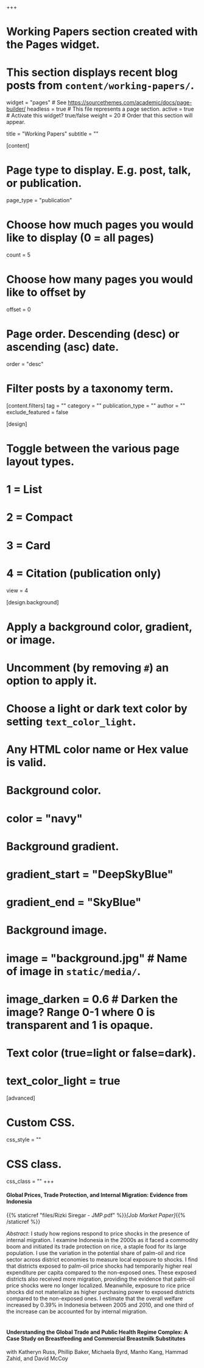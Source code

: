 +++
# Working Papers section created with the Pages widget.
# This section displays recent blog posts from `content/working-papers/`.

widget = "pages"  # See https://sourcethemes.com/academic/docs/page-builder/
headless = true  # This file represents a page section.
active = true  # Activate this widget? true/false
weight = 20  # Order that this section will appear.

title = "Working Papers"
subtitle = ""

[content]
  # Page type to display. E.g. post, talk, or publication.
  page_type = "publication"
  
  # Choose how much pages you would like to display (0 = all pages)
  count = 5
  
  # Choose how many pages you would like to offset by
  offset = 0

  # Page order. Descending (desc) or ascending (asc) date.
  order = "desc"

  # Filter posts by a taxonomy term.
  [content.filters]
    tag = ""
    category = ""
    publication_type = ""
    author = ""
    exclude_featured = false
  
[design]
  # Toggle between the various page layout types.
  #   1 = List
  #   2 = Compact
  #   3 = Card
  #   4 = Citation (publication only)
  view = 4
  
[design.background]
  # Apply a background color, gradient, or image.
  #   Uncomment (by removing `#`) an option to apply it.
  #   Choose a light or dark text color by setting `text_color_light`.
  #   Any HTML color name or Hex value is valid.
    
  # Background color.
  # color = "navy"
  
  # Background gradient.
  # gradient_start = "DeepSkyBlue"
  # gradient_end = "SkyBlue"
  
  # Background image.
  # image = "background.jpg"  # Name of image in `static/media/`.
  # image_darken = 0.6  # Darken the image? Range 0-1 where 0 is transparent and 1 is opaque.

  # Text color (true=light or false=dark).
  # text_color_light = true  
  
[advanced]
 # Custom CSS. 
 css_style = ""
 
 # CSS class.
 css_class = ""
+++
#### **Global Prices, Trade Protection, and Internal Migration: Evidence from Indonesia**
{{% staticref "files/Rizki Siregar - JMP.pdf" %}}_[Job Market Paper]_{{% /staticref %}}

_Abstract_: I study how regions respond to price shocks in the presence of internal migration. I examine Indonesia in the 2000s as it faced a commodity boom and initiated its trade protection on rice, a staple food for its large population. I use the variation in the potential share of palm-oil and rice sector across district economies to measure local exposure to shocks. I find that districts exposed to palm-oil price shocks had temporarily higher real expenditure per capita compared to the non-exposed ones. These exposed districts also received more migration, providing the evidence that palm-oil price shocks were no longer localized. Meanwhile, exposure to rice price shocks did not materialize as higher purchasing power to exposed districts compared to the non-exposed ones. I estimate that the overall welfare increased by 0.39% in Indonesia between 2005 and 2010, and one third of the increase can be accounted for by internal migration.
<br />
<br />
#### **Understanding the Global Trade and Public Health Regime Complex: A Case Study on Breastfeeding and Commercial Breastmilk Substitutes**
with Katheryn Russ, Phillip Baker, Michaela Byrd, Manho Kang, Hammad Zahid, and David McCoy

